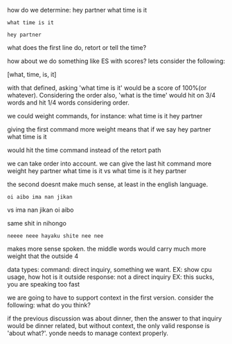 how do we determine:
	hey partner what time is it

	what time is it

	hey partner

what does the first line do, retort or tell the time?

how about we do something like ES with scores? lets consider the following:

[what, time, is, it]

with that defined, asking 'what time is it' would be a score of 100%(or whatever). Considering the order also, 'what is the time' would hit on 3/4 words and hit 1/4 words considering order.

we could weight commands, for instance:
	what time is it
	hey partner

giving the first command more weight means that if we say
	hey partner what time is it

would hit the time command instead of the retort path

we can take order into account. we can give the last hit command more weight
	hey partner what time is it
vs
	what time is it hey partner

the second doesnt make much sense, at least in the english language.

	oi aibo ima nan jikan
vs
	ima nan jikan oi aibo

same shit in nihongo

	neeee neee hayaku shite nee nee

makes more sense spoken. the middle words would carry much more weight that the outside 4

data types:
	command: direct inquiry, something we want.
		EX: show cpu usage, how hot is it outside
	response: not a direct inquiry
		EX: this sucks, you are speaking too fast

we are going to have to support context in the first version. consider the following:
	what do you think?

if the previous discussion was about dinner, then the answer to that inquiry would be dinner related, but without context, the only valid response is 'about what?'. yonde needs to manage context properly.
